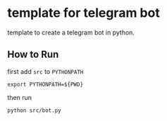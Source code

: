 # template for telegram bot

template to create a telegram bot in python.

## How to Run
first add `src` to `PYTHONPATH`
````
export PYTHONPATH=${PWD}
````
then run
````
python src/bot.py
`````